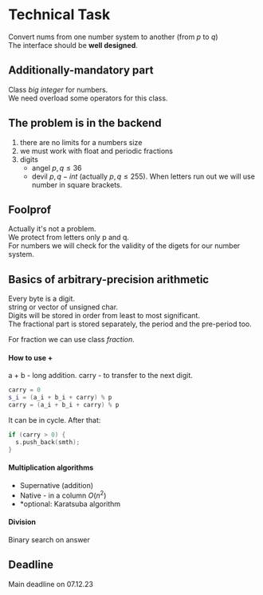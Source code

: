 # Technical Task
  
Convert nums from one number system to another (from $p$ to $q$)  
The interface should be **well designed**.

## Additionally-mandatory part
Class _big integer_ for numbers.  
We need overload some operators for this class.
## The problem is in the backend
1) there are no limits for a numbers size
2) we must work with float and periodic fractions
3) digits
    + angel $p, q \leq 36$
    + devil $p, q - int$ (actually $p, q \leq 255$). When letters run out we will use number in square brackets.


## Foolprof
Actually it's not a problem.  
We protect from letters only p and q.  
For numbers we will check for the validity of the digets for our number system.

## Basics of arbitrary-precision arithmetic
Every byte is a digit.  
string or vector of unsigned char.  
Digits will be stored in order from least to most significant.  
The fractional part is stored separately, the period and the pre-period too.

For fraction we can use class _fraction_.
#### How to use +
a + b - long addition.
carry - to transfer to the next digit.

```cpp
carry = 0
s_i = (a_i + b_i + carry) % p
carry = (a_i + b_i + carry) % p
```

It can be in cycle. After that:

```cpp
if (carry > 0) {
  s.push_back(smth);
}
```

#### Multiplication algorithms
+ Supernative (addition)
+ Native - in a column $O(n^2)$
+ \*optional: Karatsuba algorithm

#### Division
Binary search on answer

## Deadline
Main deadline on 07.12.23
